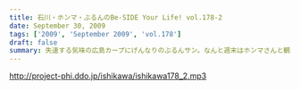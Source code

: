 ```yaml
---
title: 石川・ホンマ・ぶるんのBe-SIDE Your Life! vol.178-2
date: September 30, 2009
tags: ['2009', 'September 2009', 'vol.178']
draft: false
summary: 失速する気味の広島カープにげんなりのぶるんサン。なんと週末はホンマさんと観戦に行ったとか・・・NAMAE
---
```


http://project-phi.ddo.jp/ishikawa/ishikawa178_2.mp3